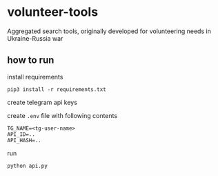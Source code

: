# volunteer-tools

Aggregated search tools, originally developed for volunteering needs in Ukraine-Russia war

## how to run

install requirements

    pip3 install -r requirements.txt
    
create telegram api keys

create `.env` file with following contents

    TG_NAME=<tg-user-name>
    API_ID=..
    API_HASH=..

run
    
    python api.py
